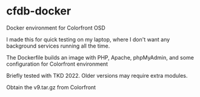 # cfdb-docker
Docker environment for Colorfront OSD

I made this for quick testing on my laptop, where I don't want any background services running all the time.  

The Dockerfile builds an image with PHP, Apache, phpMyAdmin, and some configuration for Colorfront environment

Briefly tested with TKD 2022.  Older versions may require extra modules.

Obtain the v9.tar.gz from Colorfront
